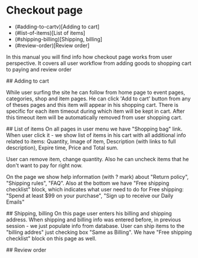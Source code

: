 # Checkout page

* (#adding-to-cartv)[Adding to cart]
* (#list-of-items)[List of items]
* (#shipping-billing)[Shipping, billing]
* (#review-order)[Review order]

In this manual you will find info how checkout page works from user perspective. It covers all user workflow from adding goods to shopping cart to paying and review order

##<a id='adding-to-cart'></a> Adding to cart

While user surfing the site he can follow from home page to event pages, categories, shop and item pages. He can click 'Add to cart' button from any of theses pages and this item will appear in his shopping cart. There is specific for each item timeout during which item will be kept in cart. After this timeout item will be automatically removed from user shopping cart.

##<a id='list-of-items'></a> List of items
On all pages in user menu we have "Shopping bag" link. When user click it - we show list of items in his cart with all additional info related to items: Quantity, Image of item, Description (with links to full description), Expire time, Price and Total sum.

User can remove item, change quantity. Also he can uncheck items that he don't want to pay for right now. 

On the page we show help information (with ? mark) about "Return policy", "Shipping rules", "FAQ". Also at the bottom we have "Free shipping checklist" block, which indicates what user need to do for Free shipping: "Spend at least $99 on your purchase", "Sign up to receive our Daily Emails"

##<a id='shipping-billing'></a> Shipping, billing
On this page user enters his billing and shipping address. When shipping and billing info was entered before, in previous session - we just populate info from database. User can ship items to the "billing addres" just checking box "Same as Billing". We have "Free shipping checklist" block on this page as well.

##<a id='review-order'></a> Review order
